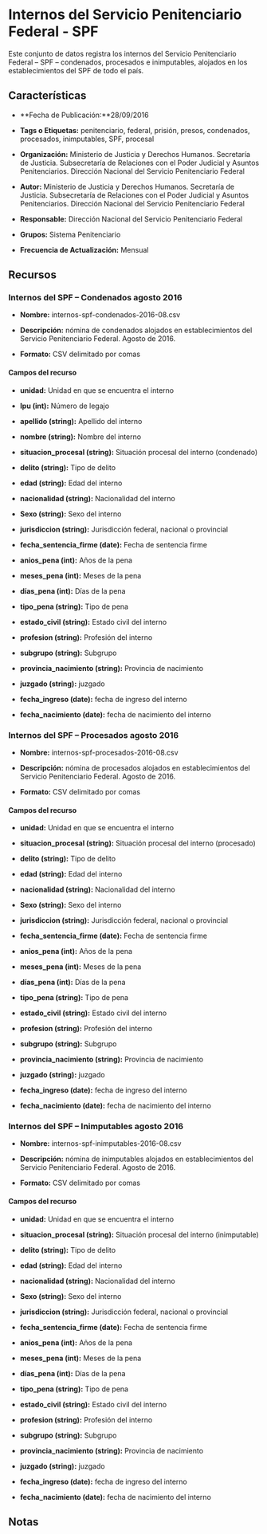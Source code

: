 Internos del Servicio Penitenciario Federal - SPF
=================================================

Este conjunto de datos registra los internos del Servicio Penitenciario Federal – SPF – condenados, procesados e inimputables, alojados en los establecimientos del SPF de todo el país.

Características
---------------

-   **Fecha de Publicación:**28/09/2016

-   **Tags o Etiquetas:** penitenciario, federal, prisión, presos, condenados, procesados, inimputables, SPF, procesal

-   **Organización:** Ministerio de Justicia y Derechos Humanos. Secretaría de Justicia. Subsecretaría de Relaciones con el Poder Judicial y Asuntos Penitenciarios. Dirección Nacional del Servicio Penitenciario Federal

-   **Autor:** Ministerio de Justicia y Derechos Humanos. Secretaría de Justicia. Subsecretaría de Relaciones con el Poder Judicial y Asuntos Penitenciarios. Dirección Nacional del Servicio Penitenciario Federal

-   **Responsable:** Dirección Nacional del Servicio Penitenciario Federal

-   **Grupos:** Sistema Penitenciario

-   **Frecuencia de Actualización:** Mensual

Recursos
--------

### Internos del SPF – Condenados agosto 2016

-   **Nombre:** internos-spf-condenados-2016-08.csv

-   **Descripción:** nómina de condenados alojados en establecimientos del Servicio Penitenciario Federal. Agosto de 2016.

-   **Formato:** CSV delimitado por comas

#### Campos del recurso

-   **unidad:** Unidad en que se encuentra el interno

-   **lpu (int):** Número de legajo

-   **apellido (string):** Apellido del interno

-   **nombre (string):** Nombre del interno

-   **situacion\_procesal (string):** Situación procesal del interno (condenado)

-   **delito (string):** Tipo de delito

-   **edad (string):** Edad del interno

-   **nacionalidad (string):** Nacionalidad del interno

-   **Sexo (string):** Sexo del interno

-   **jurisdiccion (string):** Jurisdicción federal, nacional o provincial

-   **fecha\_sentencia\_firme (date):** Fecha de sentencia firme

-   **anios\_pena (int):** Años de la pena

-   **meses\_pena (int):** Meses de la pena

-   **días\_pena (int):** Días de la pena

-   **tipo\_pena (string):** Tipo de pena

-   **estado\_civil (string):** Estado civil del interno

-   **profesion (string):** Profesión del interno

-   **subgrupo (string):** Subgrupo

-   **provincia\_nacimiento (string):** Provincia de nacimiento

-   **juzgado (string):** juzgado

-   **fecha\_ingreso (date):** fecha de ingreso del interno

-   **fecha\_nacimiento (date):** fecha de nacimiento del interno

### Internos del SPF – Procesados agosto 2016

-   **Nombre:** internos-spf-procesados-2016-08.csv

-   **Descripción:** nómina de procesados alojados en establecimientos del Servicio Penitenciario Federal. Agosto de 2016.

-   **Formato:** CSV delimitado por comas

#### Campos del recurso

-   **unidad:** Unidad en que se encuentra el interno

-   **situacion\_procesal (string):** Situación procesal del interno (procesado)

-   **delito (string):** Tipo de delito

-   **edad (string):** Edad del interno

-   **nacionalidad (string):** Nacionalidad del interno

-   **Sexo (string):** Sexo del interno

-   **jurisdiccion (string):** Jurisdicción federal, nacional o provincial

-   **fecha\_sentencia\_firme (date):** Fecha de sentencia firme

-   **anios\_pena (int):** Años de la pena

-   **meses\_pena (int):** Meses de la pena

-   **días\_pena (int):** Días de la pena

-   **tipo\_pena (string):** Tipo de pena

-   **estado\_civil (string):** Estado civil del interno

-   **profesion (string):** Profesión del interno

-   **subgrupo (string):** Subgrupo

-   **provincia\_nacimiento (string):** Provincia de nacimiento

-   **juzgado (string):** juzgado

-   **fecha\_ingreso (date):** fecha de ingreso del interno

-   **fecha\_nacimiento (date):** fecha de nacimiento del interno

### Internos del SPF – Inimputables agosto 2016

-   **Nombre:** internos-spf-inimputables-2016-08.csv

-   **Descripción:** nómina de inimputables alojados en establecimientos del Servicio Penitenciario Federal. Agosto de 2016.

-   **Formato:** CSV delimitado por comas

#### Campos del recurso

-   **unidad:** Unidad en que se encuentra el interno

-   **situacion\_procesal (string):** Situación procesal del interno (inimputable)

-   **delito (string):** Tipo de delito

-   **edad (string):** Edad del interno

-   **nacionalidad (string):** Nacionalidad del interno

-   **Sexo (string):** Sexo del interno

-   **jurisdiccion (string):** Jurisdicción federal, nacional o provincial

-   **fecha\_sentencia\_firme (date):** Fecha de sentencia firme

-   **anios\_pena (int):** Años de la pena

-   **meses\_pena (int):** Meses de la pena

-   **días\_pena (int):** Días de la pena

-   **tipo\_pena (string):** Tipo de pena

-   **estado\_civil (string):** Estado civil del interno

-   **profesion (string):** Profesión del interno

-   **subgrupo (string):** Subgrupo

-   **provincia\_nacimiento (string):** Provincia de nacimiento

-   **juzgado (string):** juzgado

-   **fecha\_ingreso (date):** fecha de ingreso del interno

-   **fecha\_nacimiento (date):** fecha de nacimiento del interno

Notas
-----

